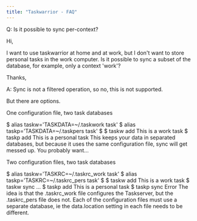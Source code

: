```yaml
---
title: "Taskwarrior - FAQ"
---
```


Q: Is it possible to sync per-context?

Hi,

I want to use taskwarrior at home and at work, but I don't want to store personal tasks in the work computer. Is it possible to sync a subset of the database, for example, only a context 'work'?

Thanks,

A: Sync is not a filtered operation, so no, this is not supported.

 

But there are options.

One configuration file, two task databases

$ alias taskw='TASKDATA=~/.taskwork task'
$ alias taskp='TASKDATA=~/.taskpers task'
$
$ taskw add This is a work task
$ taskp add This is a personal task
This keeps your data in separated databases, but because it uses the same configuration file, sync will get messed up.
You probably want...

 

Two configuration files, two task databases

$ alias taskw='TASKRC=~/.taskrc_work task'
$ alias taskp='TASKRC=~/.taskrc_pers task'
$
$ taskw add This is a work task
$ taskw sync
...
$ taskp add This is a personal task
$ taskp sync
Error
The idea is that the .taskrc_work file configures the Taskserver, but the .taskrc_pers file does not.
Each of the configuration files must use a separate database, ie the data.location setting in each file needs to be different.

